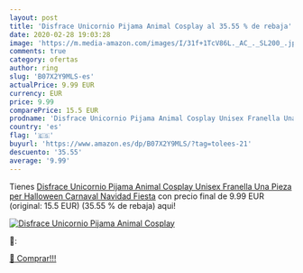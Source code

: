 ```yaml
---
layout: post
title: 'Disfrace Unicornio Pijama Animal Cosplay al 35.55 % de rebaja'
date: 2020-02-28 19:03:28
image: 'https://m.media-amazon.com/images/I/31f+1TcV86L._AC_._SL200_.jpg'
comments: true
category: ofertas
author: ring
slug: 'B07X2Y9MLS-es'
actualPrice: 9.99 EUR
currency: EUR
price: 9.99
comparePrice: 15.5 EUR
prodname: 'Disfrace Unicornio Pijama Animal Cosplay Unisex Franella Una Pieza per Halloween Carnaval Navidad Fiesta'
country: 'es'
flag: '🇪🇸'
buyurl: 'https://www.amazon.es/dp/B07X2Y9MLS/?tag=tolees-21'
descuento: '35.55'
average: '9.99'
---
```


Tienes [Disfrace Unicornio Pijama Animal Cosplay Unisex Franella Una Pieza per Halloween Carnaval Navidad Fiesta](https://www.amazon.es/dp/B07X2Y9MLS/?tag=tolees-21) con precio final de  9.99 EUR (original: 15.5 EUR) (35.55 %  de rebaja) aqui!

[![Disfrace Unicornio Pijama Animal Cosplay](https://m.media-amazon.com/images/I/31f+1TcV86L._AC_._SL200_.jpg)](https://www.amazon.es/dp/B07X2Y9MLS/?tag=tolees-21)

🔎:


[🛒 Comprar!!!](https://www.amazon.es/dp/B07X2Y9MLS/?tag=tolees-21)

